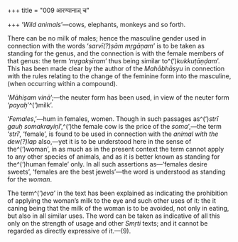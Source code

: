 +++
title = "009 आरण्यानाञ् च"

+++
‘*Wild animals*’—cows, elephants, monkeys and so forth.

There can be no milk of males; hence the masculine gender used in
connection with the words ‘*sarvī(?)ṣām mṛgāṇam*’ is to be taken as
standing for the genus, and the connection is with the female members of
that genus: the term ‘*mṛgakṣīram*’ thus being similar
to^(‘)*kukkuṭāṇḍam*’. This has been made clear by the author of the
*Mahābhāṣyu* in connection with the rules relating to the change of the
feminine form into the masculine, (when occurring within a compound).

‘*Māhiṣam vinā*’;—the neuter form has been used, in view of the neuter
form ‘*payaḥ*’^(‘)milk’.

‘*Females*,’—hum in females, women. Though in such passages as^(‘)*strī
gauḥ somakrayiṇī*’,^(‘)the female cow is the price of the *soma*’,—the
term ‘*strī*’, ‘female’, is found to be used in connection with the
*animal with the dew(?)lap* also,—yet it is to be understood here in the
sense of the^(‘)woman’, in as much as in the present context the term
cannot apply to any other species of animals, and as it is better known
as standing for the^(‘)human female’ only. In all such assertions
as—‘females desire sweets’, ‘females are the best jewels’—the word is
understood as standing for the *woman*.

The term^(‘)*eva*’ in the text has been explained as indicating the
prohibition of applying the woman’s milk to the eye and such other uses
of it: the it caning being that the milk of the woman is to be avoided,
not only in eating, but also in all similar uses. The word can be taken
as indicative of all this only on the strength of usage and other
*Smṛti* texts; and it cannot be regarded as directly expressive of
it.—(9).


